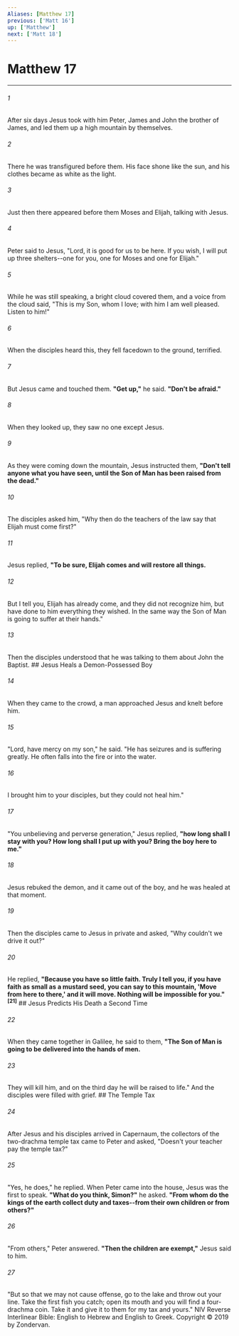 ```yaml
---
Aliases: [Matthew 17]
previous: ['Matt 16']
up: ['Matthew']
next: ['Matt 18']
---
```

# Matthew 17

***


###### 1 
After six days Jesus took with him Peter, James and John the brother of James, and led them up a high mountain by themselves. 

###### 2 
There he was transfigured before them. His face shone like the sun, and his clothes became as white as the light. 

###### 3 
Just then there appeared before them Moses and Elijah, talking with Jesus. 

###### 4 
Peter said to Jesus, "Lord, it is good for us to be here. If you wish, I will put up three shelters--one for you, one for Moses and one for Elijah." 

###### 5 
While he was still speaking, a bright cloud covered them, and a voice from the cloud said, "This is my Son, whom I love; with him I am well pleased. Listen to him!" 

###### 6 
When the disciples heard this, they fell facedown to the ground, terrified. 

###### 7 
But Jesus came and touched them. **"Get up,"** he said. **"Don't be afraid."** 

###### 8 
When they looked up, they saw no one except Jesus. 

###### 9 
As they were coming down the mountain, Jesus instructed them, **"Don't tell anyone what you have seen, until the Son of Man has been raised from the dead."** 

###### 10 
The disciples asked him, "Why then do the teachers of the law say that Elijah must come first?" 

###### 11 
Jesus replied, **"To be sure, Elijah comes and will restore all things.** 

###### 12 
But I tell you, Elijah has already come, and they did not recognize him, but have done to him everything they wished. In the same way the Son of Man is going to suffer at their hands." 

###### 13 
Then the disciples understood that he was talking to them about John the Baptist. ## Jesus Heals a Demon-Possessed Boy 

###### 14 
When they came to the crowd, a man approached Jesus and knelt before him. 

###### 15 
"Lord, have mercy on my son," he said. "He has seizures and is suffering greatly. He often falls into the fire or into the water. 

###### 16 
I brought him to your disciples, but they could not heal him." 

###### 17 
"You unbelieving and perverse generation," Jesus replied, **"how long shall I stay with you? How long shall I put up with you? Bring the boy here to me."** 

###### 18 
Jesus rebuked the demon, and it came out of the boy, and he was healed at that moment. 

###### 19 
Then the disciples came to Jesus in private and asked, "Why couldn't we drive it out?" 

###### 20 
He replied, **"Because you have so little faith. Truly I tell you, if you have faith as small as a mustard seed, you can say to this mountain, 'Move from here to there,' and it will move. Nothing will be impossible for you."** **<sup class="versenum">[21]</sup>** ## Jesus Predicts His Death a Second Time 

###### 22 
When they came together in Galilee, he said to them, **"The Son of Man is going to be delivered into the hands of men.** 

###### 23 
They will kill him, and on the third day he will be raised to life." And the disciples were filled with grief. ## The Temple Tax 

###### 24 
After Jesus and his disciples arrived in Capernaum, the collectors of the two-drachma temple tax came to Peter and asked, "Doesn't your teacher pay the temple tax?" 

###### 25 
"Yes, he does," he replied. When Peter came into the house, Jesus was the first to speak. **"What do you think, Simon?"** he asked. **"From whom do the kings of the earth collect duty and taxes--from their own children or from others?"** 

###### 26 
"From others," Peter answered. **"Then the children are exempt,"** Jesus said to him. 

###### 27 
"But so that we may not cause offense, go to the lake and throw out your line. Take the first fish you catch; open its mouth and you will find a four-drachma coin. Take it and give it to them for my tax and yours." NIV Reverse Interlinear Bible: English to Hebrew and English to Greek. Copyright © 2019 by Zondervan.
